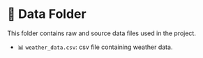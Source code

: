# 📁 Data Folder

This folder contains raw and source data files used in the project.

- 📊 `weather_data.csv`: csv file containing weather data.

